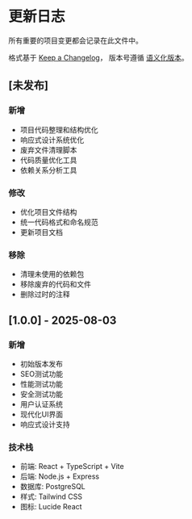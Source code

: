 # 更新日志

所有重要的项目变更都会记录在此文件中。

格式基于 [Keep a Changelog](https://keepachangelog.com/zh-CN/1.0.0/)，
版本号遵循 [语义化版本](https://semver.org/lang/zh-CN/)。

## [未发布]

### 新增
- 项目代码整理和结构优化
- 响应式设计系统优化
- 废弃文件清理脚本
- 代码质量优化工具
- 依赖关系分析工具

### 修改
- 优化项目文件结构
- 统一代码格式和命名规范
- 更新项目文档

### 移除
- 清理未使用的依赖包
- 移除废弃的代码和文件
- 删除过时的注释

## [1.0.0] - 2025-08-03

### 新增
- 初始版本发布
- SEO测试功能
- 性能测试功能
- 安全测试功能
- 用户认证系统
- 现代化UI界面
- 响应式设计支持

### 技术栈
- 前端: React + TypeScript + Vite
- 后端: Node.js + Express
- 数据库: PostgreSQL
- 样式: Tailwind CSS
- 图标: Lucide React

